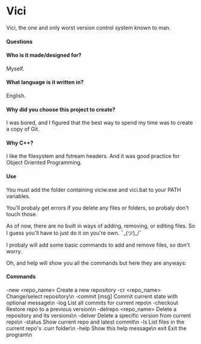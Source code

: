 # Vici

Vici, the one and only worst version control system known to man.
#### Questions

#### Who is it made/designed for?

Myself.

#### What language is it written in?

English.

#### Why did you choose this project to create?

I was bored, and I figured that the best way to spend my time was to create a copy of Git.

#### Why C++?

I like the filesystem and fstream headers. And it was good practice for Object Oriented Programming.

#### Use

You must add the folder containing viciw.exe and vici.bat to your PATH variables.

You'll probaly get errors if you delete any files or folders, so probaly don't touch those.

As of now, there are no built in ways of adding, removing, or editing files. So I guess you'll have to just do it on you're own. ¯\_(ツ)_/¯

I probaly will add some basic commands to add and remove files, so don't worry.

Oh, and help will show you all the commands but here they are anyways:

#### Commands

-new <repo_name>         Create a new repository
-cr <repo_name>          Change/select repository\n
-commit [msg]            Commit current state with optional message\n
-log                     List all commits for current repo\n
-checkout <version>      Restore repo to a previous version\n
-delrepo <repo_name>     Delete a repository and its versions\n
-delver <version>        Delete a specific version from current repo\n
-status                  Show current repo and latest commit\n
-ls                      List files in the current repo's .curr folder\n
-help                    Show this help message\n
exit                     Exit the program\n
